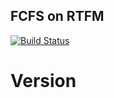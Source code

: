 ## FCFS on RTFM

[![Build Status](https://travis-ci.org/copterust/fcfs-rtfm.svg?branch=master)](https://travis-ci.org/copterust/fcfs-rtfm)

# Version
